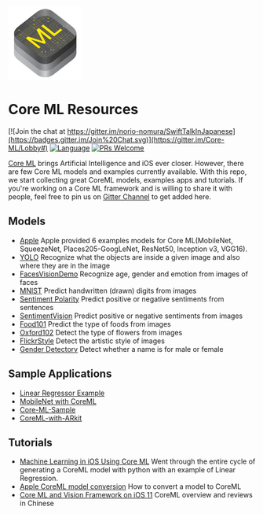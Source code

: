 <img src="images/coreml.png" width="150" height="150"/>

# Core ML Resources

[![Join the chat at https://gitter.im/norio-nomura/SwiftTalkInJapanese](https://badges.gitter.im/Join%20Chat.svg)](https://gitter.im/Core-ML/Lobby#)
[![Language](https://awesomelinkcounter.herokuapp.com/swift)]()
[![PRs Welcome](https://img.shields.io/badge/PRs-welcome-brightgreen.svg)](http://makeapullrequest.com)

[Core ML](https://developer.apple.com/machine-learning/) brings Artificial Intelligence and iOS ever closer. However, there are few Core ML models and examples currently available. With this repo, we start collecting great CoreML models, examples apps and tutorials. If you're working on a Core ML framework and is willing to share it with people, feel free to pin us on [Gitter Channel](https://gitter.im/Core-ML/Lobby#) to get added here.

## Models
* [Apple](https://developer.apple.com/machine-learning/) Apple provided 6 examples models for Core ML(MobileNet, SqueezeNet, Places205-GoogLeNet, ResNet50, Inception v3, VGG16).
* [YOLO](https://github.com/hollance/YOLO-CoreML-MPSNNGraph) Recognize what the objects are inside a given image and also where they are in the image
* [FacesVisionDemo](https://github.com/cocoa-ai/FacesVisionDemo) Recognize age, gender and emotion from images of faces
* [MNIST](https://github.com/ph1ps/MNIST-CoreML) Predict handwritten (drawn) digits from images
* [Sentiment Polarity](https://github.com/cocoa-ai/SentimentCoreMLDemo) Predict positive or negative sentiments from sentences
* [SentimentVision](https://github.com/cocoa-ai/SentimentVisionDemo) Predict positive or negative sentiments from images
* [Food101](https://github.com/ph1ps/Food101-CoreML) Predict the type of foods from images
* [Oxford102](https://github.com/cocoa-ai/FlowersVisionDemo) Detect the type of flowers from images
* [FlickrStyle](https://github.com/SwiftBrain/awesome-CoreML-models) Detect the artistic style of images
* [Gender Detectorv](https://github.com/cocoa-ai/NamesCoreMLDemo) Detect whether a name is for male or female

## Sample Applications

* [Linear Regressor Example](https://github.com/likedan/CoreML-Linear-Regression)
* [MobileNet with CoreML](https://github.com/hollance/MobileNet-CoreML)
* [Core-ML-Sample](https://github.com/atomic14/VisionCoreMLSample)
* [CoreML-with-ARkit](https://github.com/hanleyweng/CoreML-in-ARKit)

## Tutorials

* [Machine Learning in iOS Using Core ML](https://www.bignerdranch.com/blog/machine-learning-in-ios-using-core-ml/) Went through the entire cycle of generating a CoreML model with python with an example of Linear Regression.
* [Apple CoreML model conversion](http://stsievert.com/blog/2017/06/11/coreml/) How to convert a model to CoreML
* [Core ML and Vision Framework on iOS 11](http://yulingtianxia.com/blog/2017/06/19/Core-ML-and-Vision-Framework-on-iOS-11/)
CoreML overview and reviews in Chinese